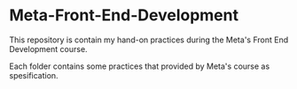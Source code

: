 # Meta-Front-End-Development
This repository is contain my hand-on practices during the Meta's Front End Development course.

Each folder contains some practices that provided by Meta's course as spesification.

